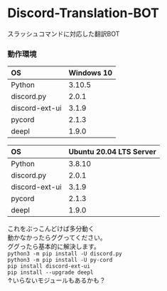 # Discord-Translation-BOT
スラッシュコマンドに対応した翻訳BOT
### 動作環境
| OS | Windows 10 |
|:---|:---|
| Python | 3.10.5 |
| discord.py | 2.0.1 |
| discord-ext-ui | 3.1.9 |
| pycord | 2.1.3 |
| deepl | 1.9.0 |

| OS | Ubuntu 20.04 LTS Server |
|:---|:---|
| Python | 3.8.10 |
| discord.py | 2.0.1 |
| discord-ext-ui | 3.1.9 |
| pycord | 2.1.3 |
| deepl | 1.9.0 |

これをぶっこんどけば多分動く  
動かなかったらググってください。  
ググったら基本的に解決します。  
`python3 -m pip install -U discord.py`  
`python3 -m pip install -U py-cord`  
`pip install discord-ext-ui`  
`pip install --upgrade deepl`  
↑いらないモジュールもあるかも？
